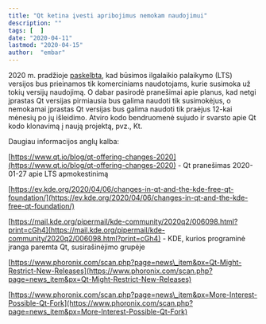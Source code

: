 ```yaml
---
title: "Qt ketina įvesti apribojimus nemokam naudojimui"
description: ""
tags: [  ]
date: "2020-04-11"
lastmod: "2020-04-15"
author:  "embar"
---
```

2020 m. pradžioje [paskelbta](https://www.qt.io/blog/qt-offering-changes-2020), kad būsimos ilgalaikio palaikymo (LTS) versijos bus prieinamos tik komerciniams naudotojams, kurie susimoka už tokių versijų naudojimą. O dabar pasirodė pranešimai apie planus, kad netgi įprastas Qt versijas pirmiausia bus galima naudoti tik susimokėjus, o nemokamai įprastas Qt versijas bus galima naudoti tik praėjus 12-kai mėnesių po jų išleidimo. Atviro kodo bendruomenė sujudo ir svarsto apie Qt kodo klonavimą į naują projektą, pvz., Kt.

Daugiau informacijos anglų kalba:

[https://www.qt.io/blog/qt-offering-changes-2020](https://www.qt.io/blog/qt-offering-changes-2020) - Qt pranešimas 2020-01-27 apie LTS apmokestinimą

[https://ev.kde.org/2020/04/06/changes-in-qt-and-the-kde-free-qt-foundation/](https://ev.kde.org/2020/04/06/changes-in-qt-and-the-kde-free-qt-foundation/)

[https://mail.kde.org/pipermail/kde-community/2020q2/006098.html?print=cGh4](https://mail.kde.org/pipermail/kde-community/2020q2/006098.html?print=cGh4) - KDE, kurios programinė įranga paremta Qt, susirašinėjimo grupėje

[https://www.phoronix.com/scan.php?page=news\_item&px=Qt-Might-Restrict-New-Releases](https://www.phoronix.com/scan.php?page=news_item&px=Qt-Might-Restrict-New-Releases)

[https://www.phoronix.com/scan.php?page=news\_item&px=More-Interest-Possible-Qt-Fork](https://www.phoronix.com/scan.php?page=news_item&px=More-Interest-Possible-Qt-Fork)
